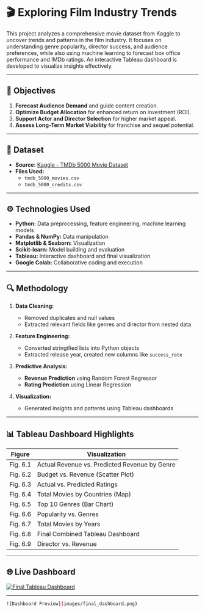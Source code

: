 # 🎬 Exploring Film Industry Trends

This project analyzes a comprehensive movie dataset from Kaggle to uncover trends and patterns in the film industry. It focuses on understanding genre popularity, director success, and audience preferences, while also using machine learning to forecast box office performance and IMDb ratings. An interactive Tableau dashboard is developed to visualize insights effectively.

---

## 📌 Objectives

1. **Forecast Audience Demand** and guide content creation.  
2. **Optimize Budget Allocation** for enhanced return on investment (ROI).  
3. **Support Actor and Director Selection** for higher market appeal.  
4. **Assess Long-Term Market Viability** for franchise and sequel potential.  

---

## 📂 Dataset

- **Source:** [Kaggle - TMDb 5000 Movie Dataset](https://www.kaggle.com/datasets/tmdb/tmdb-movie-metadata)  
- **Files Used:**
  - `tmdb_5000_movies.csv`
  - `tmdb_5000_credits.csv`

---

## ⚙️ Technologies Used

- **Python:** Data preprocessing, feature engineering, machine learning models  
- **Pandas & NumPy:** Data manipulation  
- **Matplotlib & Seaborn:** Visualization  
- **Scikit-learn:** Model building and evaluation  
- **Tableau:** Interactive dashboard and final visualization  
- **Google Colab:** Collaborative coding and execution  

---

## 🔍 Methodology

1. **Data Cleaning:**
   - Removed duplicates and null values  
   - Extracted relevant fields like genres and director from nested data  

2. **Feature Engineering:**
   - Converted stringified lists into Python objects  
   - Extracted release year, created new columns like `success_rate`  

3. **Predictive Analysis:**
   - **Revenue Prediction** using Random Forest Regressor  
   - **Rating Prediction** using Linear Regression  

4. **Visualization:**
   - Generated insights and patterns using Tableau dashboards  

---

## 📊 Tableau Dashboard Highlights

| Figure | Visualization                                |
|--------|----------------------------------------------|
| Fig. 6.1 | Actual Revenue vs. Predicted Revenue by Genre |
| Fig. 6.2 | Budget vs. Revenue (Scatter Plot)            |
| Fig. 6.3 | Actual vs. Predicted Ratings                 |
| Fig. 6.4 | Total Movies by Countries (Map)              |
| Fig. 6.5 | Top 10 Genres (Bar Chart)                    |
| Fig. 6.6 | Popularity vs. Genres                        |
| Fig. 6.7 | Total Movies by Years                        |
| Fig. 6.8 | Final Combined Tableau Dashboard             |
| Fig. 6.9 | Director vs. Revenue                         |

---

## 🌐 Live Dashboard

[![Final Tableau Dashboard](images/dashboard.png)](https://public.tableau.com/views/TMDb_movie_analysis/TMDb?:language=en-US&publish=yes&:sid=&:redirect=auth&:display_count=n&:origin=viz_share_link)


---



```bash
![Dashboard Preview](images/final_dashboard.png)
